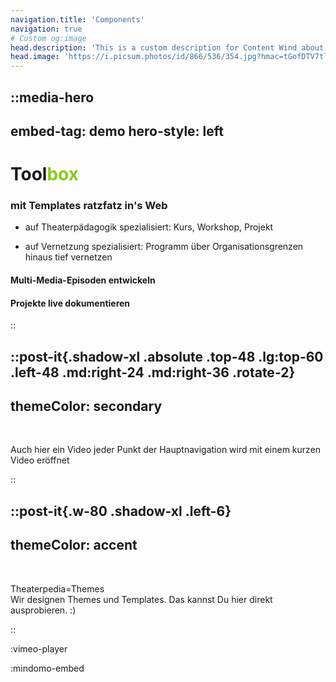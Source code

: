 ```yaml
---
navigation.title: 'Components'
navigation: true
# Custom og:image
head.description: 'This is a custom description for Content Wind about page.'
head.image: 'https://i.picsum.photos/id/866/536/354.jpg?hmac=tGofDTV7tl2rprappPzKFiZ9vDh5MKj39oa2D--gqhA'
---
```


::media-hero
---
embed-tag: demo
hero-style: left
---

# <span>Tool<span style="color:#84CC16">box</span></span>
### <span class="text-xl text-primary font-bold">mit Templates ratzfatz in's Web</span>

- auf Theaterpädagogik spezialisiert: Kurs, Workshop, Projekt<br>

- auf Vernetzung spezialisiert: Programm über Organisationsgrenzen hinaus tief vernetzen<br>

#### <span class="text-lg text-secondary font-bold">Multi-Media-Episoden entwickeln</span>

#### <span class="text-lg text-accent font-bold">Projekte live dokumentieren</span>
::

::post-it{.shadow-xl .absolute .top-48 .lg:top-60 .left-48 .md:right-24 .md:right-36 .rotate-2}
---
themeColor: secondary
---
<br>

<span class="text-2xl text-black">Auch hier ein Video</span>
jeder Punkt der Hauptnavigation wird mit einem kurzen Video eröffnet

::


::post-it{.w-80 .shadow-xl .left-6}
---
themeColor: accent
---
<br>

<span class="text-2xl text-black">Theaterpedia=Themes</span><br>
Wir designen Themes und Templates. Das kannst Du hier direkt ausprobieren. :) <br>

  <color-mode-switch/>
::


:vimeo-player

:mindomo-embed